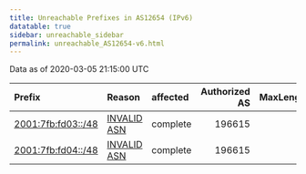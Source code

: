 ```yaml
---
title: Unreachable Prefixes in AS12654 (IPv6)
datatable: true
sidebar: unreachable_sidebar
permalink: unreachable_AS12654-v6.html
---
```


Data as of 2020-03-05 21:15:00 UTC


<div class="datatable-begin"></div>

| Prefix                                                         | Reason                                                                                                    | affected   |   Authorized AS |   MaxLength | Anchor                                         |   unreachable /48s |
|:---------------------------------------------------------------|:----------------------------------------------------------------------------------------------------------|:-----------|----------------:|------------:|:-----------------------------------------------|-------------------:|
| [2001:7fb:fd03::/48](https://stat.ripe.net/2001:7fb:fd03::/48) | [INVALID ASN](https://rpki-validator.ripe.net/announcement-preview?asn=AS12654&prefix=2001:7fb:fd03::/48) | complete   |          196615 |          48 | [RIPE](unreachable_RIPE_NCC_RPKI_Root-v6.html) |                  1 |
| [2001:7fb:fd04::/48](https://stat.ripe.net/2001:7fb:fd04::/48) | [INVALID ASN](https://rpki-validator.ripe.net/announcement-preview?asn=AS12654&prefix=2001:7fb:fd04::/48) | complete   |          196615 |          48 | [RIPE](unreachable_RIPE_NCC_RPKI_Root-v6.html) |                  1 |

<div class="datatable-end"></div>